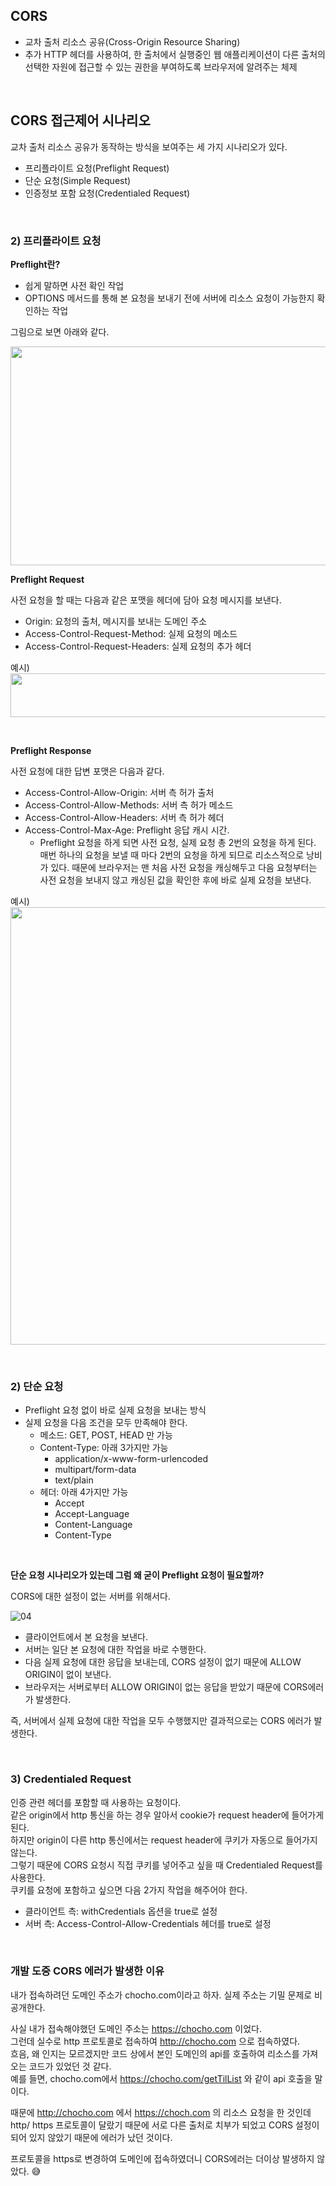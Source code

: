 ## CORS

- 교차 출처 리소스 공유(Cross-Origin Resource Sharing)
- 추가 HTTP 헤더를 사용하여, 한 출처에서 실행중인 웹 애플리케이션이 다른 출처의 선택한 자원에 접근할 수 있는 권한을 부여하도록 브라우저에 알려주는 체제

<br/>

## CORS 접근제어 시나리오

교차 출처 리소스 공유가 동작하는 방식을 보여주는 세 가지 시나리오가 있다.

- 프리플라이트 요청(Preflight Request)
- 단순 요청(Simple Request)
- 인증정보 포함 요청(Credentialed Request)

<br/>

### 2) 프리플라이트 요청

**Preflight란?**

- 쉽게 말하면 사전 확인 작업
- OPTIONS 메서드를 통해 본 요청을 보내기 전에 서버에 리소스 요청이 가능한지 확인하는 작업

그림으로 보면 아래와 같다.

<img src="https://user-images.githubusercontent.com/52793122/144714226-7f1128ae-7ac7-4cc2-9cc1-574387b61dfb.png"  width="750" height="350"/>

<br/>

**Preflight Request**

사전 요청을 할 때는 다음과 같은 포맷을 헤더에 담아 요청 메시지를 보낸다. 

- Origin: 요청의 출처, 메시지를 보내는 도메인 주소
- Access-Control-Request-Method: 실제 요청의 메소드
- Access-Control-Request-Headers: 실제 요청의 추가 헤더

예시) <br/>
<img src="https://user-images.githubusercontent.com/52793122/144714227-654d4a36-b3ea-4ee9-b399-7af07421fe09.png"  width="700" height="70"/>

<br/>

**Preflight Response**

사전 요청에 대한 답변 포맷은 다음과 같다. 

- Access-Control-Allow-Origin: 서버 측 허가 출처
- Access-Control-Allow-Methods: 서버 측 허가 메소드
- Access-Control-Allow-Headers: 서버 측 허가 헤더
- Access-Control-Max-Age: Preflight 응답 캐시 시간.
    - Preflight 요청을 하게 되면 사전 요청, 실제 요청 총 2번의 요청을 하게 된다.
    매번 하나의 요청을 보낼 때 마다 2번의 요청을 하게 되므로 리소스적으로 낭비가 있다. 
    때문에 브라우저는 맨 처음 사전 요청을 캐싱해두고 다음 요청부터는 사전 요청을 보내지 않고 캐싱된 값을 확인한 후에 바로 실제 요청을 보낸다.

예시) <br/>
<img src="https://user-images.githubusercontent.com/52793122/144714228-73a42cdc-59e6-4e28-8824-e653b0f3f5ab.png"  width="700" height="700"/>

<br/>

### 2) 단순 요청

- Preflight 요청 없이 바로 실제 요청을 보내는 방식
- 실제 요청을 다음 조건을 모두 만족해야 한다.
    - 메소드: GET, POST, HEAD 만 가능
    - Content-Type: 아래 3가지만 가능
        - application/x-www-form-urlencoded
        - multipart/form-data
        - text/plain
    - 헤더: 아래 4가지만 가능
        - Accept
        - Accept-Language
        - Content-Language
        - Content-Type

<br/>

**단순 요청 시나리오가 있는데 그럼 왜 굳이 Preflight 요청이 필요할까?**

CORS에 대한 설정이 없는 서버를 위해서다.

![04](https://user-images.githubusercontent.com/52793122/144714229-d4392468-7230-4596-8b22-da01d3013ff9.png)

- 클라이언트에서 본 요청을 보낸다.
- 서버는 일단 본 요청에 대한 작업을 바로 수행한다.
- 다음 실제 요청에 대한 응답을 보내는데, CORS 설정이 없기 때문에 ALLOW ORIGIN이 없이 보낸다.
- 브라우저는 서버로부터 ALLOW ORIGIN이 없는 응답을 받았기 때문에 CORS에러가 발생한다.

즉, 서버에서 실제 요청에 대한 작업을 모두 수행했지만 결과적으로는 CORS 에러가 발생한다. 

<br/>

### 3) Credentialed Request

인증 관련 헤더를 포함할 때 사용하는 요청이다. <br/>
같은 origin에서 http 통신을 하는 경우 알아서 cookie가 request header에 들어가게 된다. <br/>
하지만 origin이 다른 http 통신에서는 request header에 쿠키가 자동으로 들어가지 않는다. <br/>
그렇기 때문에 CORS 요청시 직접 쿠키를 넣어주고 싶을 때 Credentialed Request를 사용한다. <br/>
쿠키를 요청에 포함하고 싶으면 다음 2가지 작업을 해주어야 한다. 

- 클라이언트 측: withCredentials 옵션을 true로 설정
- 서버 측: Access-Control-Allow-Credentials 헤더를 true로 설정

<br/>

### 개발 도중 CORS 에러가 발생한 이유

내가 접속하려던 도메인 주소가 chocho.com이라고 하자. 실제 주소는 기밀 문제로 비공개한다. <br/>

사실 내가 접속해야했던 도메인 주소는 https://chocho.com 이었다. <br/>
그런데 실수로 http 프로토콜로 접속하여 http://chocho.com 으로 접속하였다. <br/>
흐음, 왜 인지는 모르겠지만 코드 상에서 본인 도메인의 api를 호출하여 리소스를 가져오는 코드가 있었던 것 같다. <br/>
예를 들면, chocho.com에서 https://chocho.com/getTilList 와 같이 api 호출을 말이다. 

때문에 http://chocho.com 에서 https://choch.com 의 리소스 요청을 한 것인데 http/ https 프로토콜이 달랐기 때문에 서로 다른 출처로 치부가 되었고 CORS 설정이 되어 있지 않았기 때문에 에러가 났던 것이다. 

프로토콜을 https로 변경하여 도메인에 접속하였더니 CORS에러는 더이상 발생하지 않았다. 😅